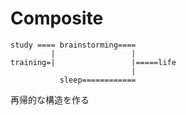 # Composite
```
study ==== brainstorming====
         |                 |
training=|                 |=====life
                           |
           sleep============
```

再帰的な構造を作る